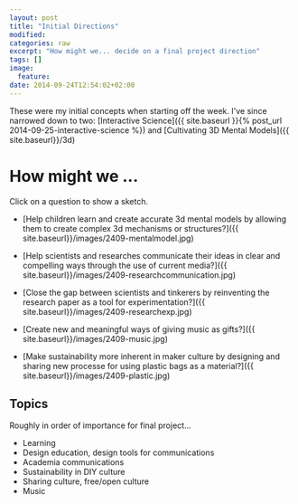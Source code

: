```yaml
---
layout: post
title: "Initial Directions"
modified:
categories: raw
excerpt: "How might we... decide on a final project direction"
tags: []
image:
  feature:
date: 2014-09-24T12:54:02+02:00
---
```

These were my initial concepts when starting off the week. I've since narrowed down to two:
[Interactive Science]({{ site.baseurl }}{% post_url 2014-09-25-interactive-science %}) and [Cultivating 3D Mental Models]({{ site.baseurl}}/3d)

# How might we ... 

Click on a question to show a sketch.

- [Help children learn and create accurate 3d mental models by allowing them to create complex 3d mechanisms or structures?]({{ site.baseurl}}/images/2409-mentalmodel.jpg)

- [Help scientists and researches communicate their ideas in clear and compelling ways through the use of current media?]({{ site.baseurl}}/images/2409-researchcommunication.jpg)

- [Close the gap between scientists and tinkerers by reinventing the research paper as a tool for experimentation?]({{ site.baseurl}}/images/2409-researchexp.jpg)

- [Create new and meaningful ways of giving music as gifts?]({{ site.baseurl}}/images/2409-music.jpg)

- [Make sustainability more inherent in maker culture by designing and sharing new processe for using plastic bags as a material?]({{ site.baseurl}}/images/2409-plastic.jpg)

## Topics

Roughly in order of importance for final project... 

- Learning
- Design education, design tools for communications
- Academia communications
- Sustainability in DIY culture
- Sharing culture, free/open culture
- Music
